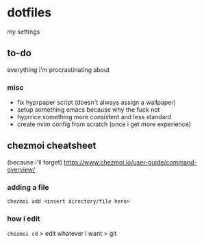 # dotfiles
my settings
## to-do
everything i'm procrastinating about

### misc
- fix hyprpaper script (doesn't always assign a wallpaper)
- setup something emacs because why the fuck not
- hyprrice something more consistent and less standard
- create nvim config from scratch (once i get more experience)

## chezmoi cheatsheet
(because i'll forget)
https://www.chezmoi.io/user-guide/command-overview/

### adding a file
`chezmoi add <insert directory/file here>`

### how i edit
`chezmoi cd` > edit whatever i want > git
